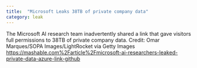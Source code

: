 ```yaml
---
title:  "Microsoft Leaks 38TB of private company data"
category: leak
---
```


The Microsoft AI research team inadvertently shared a link that gave visitors full permissions to 38TB of private company data. Credit: Omar Marques/SOPA Images/LightRocket via Getty Images
<https://mashable.com%2Farticle%2Fmicrosoft-ai-researchers-leaked-private-data-azure-link-github>
